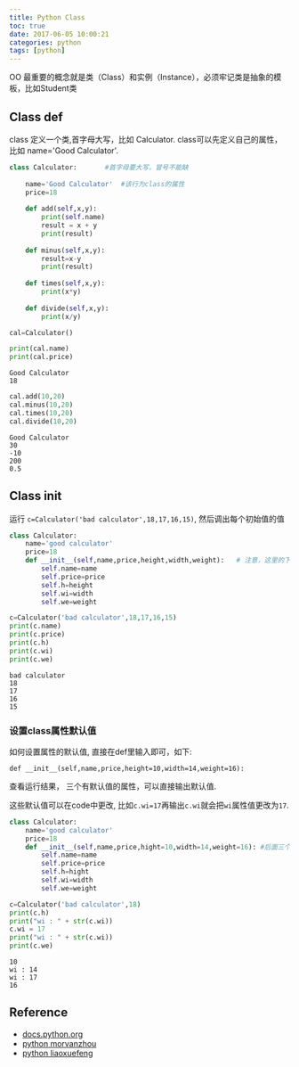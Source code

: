 ```yaml
---
title: Python Class
toc: true
date: 2017-06-05 10:00:21
categories: python
tags: [python]
---
```


OO 最重要的概念就是类（Class）和实例（Instance），必须牢记类是抽象的模板，比如Student类

<!-- more -->

## Class def

class 定义一个类,首字母大写，比如 Calculator. class可以先定义自己的属性，比如 name='Good Calculator'. 

```python
class Calculator:       #首字母要大写，冒号不能缺
    
    name='Good Calculator'  #该行为class的属性
    price=18
    
    def add(self,x,y):
        print(self.name)
        result = x + y
        print(result)
        
    def minus(self,x,y):
        result=x-y
        print(result)
        
    def times(self,x,y):
        print(x*y)
        
    def divide(self,x,y):
        print(x/y)

```


```python
cal=Calculator()

print(cal.name)
print(cal.price)
```

    Good Calculator
    18



```python
cal.add(10,20)
cal.minus(10,20)
cal.times(10,20)
cal.divide(10,20)
```

    Good Calculator
    30
    -10
    200
    0.5


## Class init

运行 `c=Calculator('bad calculator',18,17,16,15)`, 然后调出每个初始值的值


```python
class Calculator:
    name='good calculator'
    price=18
    def __init__(self,name,price,height,width,weight):   # 注意，这里的下划线是双下划线
        self.name=name
        self.price=price
        self.h=height
        self.wi=width
        self.we=weight
```


```python
c=Calculator('bad calculator',18,17,16,15)
print(c.name)
print(c.price)
print(c.h)
print(c.wi)
print(c.we)
```

    bad calculator
    18
    17
    16
    15


### 设置![]()class属性默认值

如何设置属性的默认值, 直接在def里输入即可，如下:

`def __init__(self,name,price,height=10,width=14,weight=16):`

查看运行结果， 三个有默认值的属性，可以直接输出默认值.

这些默认值可以在code中更改, 比如`c.wi=17`再输出`c.wi`就会把`wi`属性值更改为`17`.


```python
class Calculator:
    name='good calculator'
    price=18
    def __init__(self,name,price,hight=10,width=14,weight=16): #后面三个属性设置默认值,查看运行
        self.name=name
        self.price=price
        self.h=hight
        self.wi=width
        self.we=weight
```


```python
c=Calculator('bad calculator',18)
print(c.h)
print("wi : " + str(c.wi))
c.wi = 17
print("wi : " + str(c.wi))
print(c.we)
```

    10
    wi : 14
    wi : 17
    16

## Reference

- [docs.python.org][1]
- [python morvanzhou][2]
- [python liaoxuefeng][3]

[1]: https://docs.python.org/
[2]: https://morvanzhou.github.io/
[3]: https://www.liaoxuefeng.com/